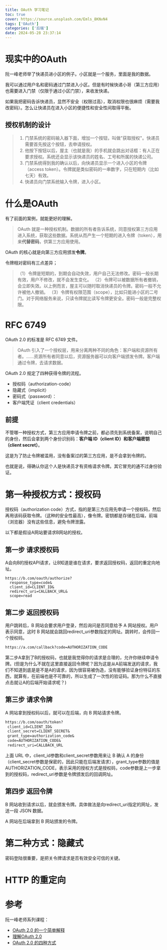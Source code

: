 ```yaml
---
title: OAuth 学习笔记
toc: true
cover: https://source.unsplash.com/Emls_8KNvN4
tags: ['OAuth']
categories: ['后端']
date: 2024-05-28 23:37:14
---
```


# 现实中的OAuth

阮一峰老师举了快递员进小区的例子。小区就是一个服务，里面是我的数据。

我可以通过用户名和密码通过门禁进入小区。但是有时候快递小哥（第三方应用）也需要进入门禁（仅限于通过小区门禁），来收发快递。

如果我把密码告诉快递员，显然不安全（权限过高），取消权限也很麻烦（需要我改密码）。怎么让快递员在进入小区的便捷性和安全性间取得平衡。

<!-- more -->

## 授权机制的设计
> 1. 门禁系统的密码输入器下面，增加一个按钮，叫做"获取授权"。快递员需要首先按这个按钮，去申请授权。
> 2. 他按下按钮以后，屋主（也就是我）的手机就会跳出对话框：有人正在要求授权。系统还会显示该快递员的姓名、工号和所属的快递公司。
> 3. 门禁系统得到我的确认以后，向快递员显示一个进入小区的令牌（access token）。令牌就是类似密码的一串数字，只在短期内（比如七天）有效。
> 4. 快递员向门禁系统输入令牌，进入小区。

# 什么是OAuth
有了前面的案例，就能更好的理解。

> OAuth 就是一种授权机制。数据的所有者告诉系统，同意授权第三方应用进入系统，获取这些数据。系统从而产生一个短期的进入令牌（token），用来**代替密码**，供第三方应用使用。

OAuth 的核心就是向第三方应用颁发**令牌**。

令牌相对密码有三点差异；
> （1）令牌是短期的，到期会自动失效，用户自己无法修改。密码一般长期有效，用户不修改，就不会发生变化。
> （2）令牌可以被数据所有者撤销，会立即失效。以上例而言，屋主可以随时取消快递员的令牌。密码一般不允许被他人撤销。
> （3）令牌有权限范围（scope），比如只能进小区的二号门。对于网络服务来说，只读令牌就比读写令牌更安全。密码一般是完整权限。

# RFC 6749

OAuth 2.0 的标准是 RFC 6749 文件。

> OAuth 引入了一个授权层，用来分离两种不同的角色：客户端和资源所有者。......资源所有者同意以后，资源服务器可以向客户端颁发令牌。客户端通过令牌，去请求数据。

OAuth 2.0 规定了四种获得令牌的流程。

- 授权码（authorization-code）
- 隐藏式（implicit）
- 密码式（password）：
- 客户端凭证（client credentials）

## 前提

不管哪一种授权方式，第三方应用申请令牌之前，都必须先到系统备案，说明自己的身份，然后会拿到两个身份识别码：**客户端 ID（client ID）和客户端密钥（client secret）**。

这是为了防止令牌被滥用，没有备案过的第三方应用，是不会拿到令牌的。

也就是说，得确认你这个人是快递员才有资格请求令牌。其它冒充的通不过身份验证。

# 第一种授权方式：授权码

授权码（authorization code）方式，指的是第三方应用先申请一个授权码，然后再用该码获取令牌。（这种的安全性最高），像令牌。密钥都是存储在后端，前端（浏览器）没有这些信息，避免令牌泄露。

以下都是假设A网站要请求B网站的授权。

## 第一步 请求授权码
A会向B的授权API请求，让B知道是谁在请求，要求返回授权码，返回的重定向地址。

```text
https://b.com/oauth/authorize?
  response_type=code&
  client_id=CLIENT_ID&
  redirect_uri=CALLBACK_URL&
  scope=read
```
## 第二步 返回授权码
用户跳转后，B 网站会要求用户登录，然后询问是否同意给予 A 网站授权。用户表示同意，这时 B 网站就会跳回redirect_uri参数指定的网址。跳转时，会传回一个授权码。

```txt
https://a.com/callback?code=AUTHORIZATION_CODE
```

第二步A拿到了B的授权码，也就是我觉得你的请求是合理的，允许你继续申请令牌。(但是为什么不就在这里直接返回令牌呢？因为这是从A前端发送的请求，我们不知道到底是是不是A的请求，因为很容易被伪造，没有能够验证身份特征的东西，就算有，在前端也是不可靠的，所以生成了一次性的验证码。那为什么不直接点击就让A的后端开始请求呢？)

## 第三步 请求令牌
A 网站拿到授权码以后，就可以在后端，向 B 网站请求令牌。

```txt
https://b.com/oauth/token?
 client_id=CLIENT_ID&
 client_secret=CLIENT_SECRET&
 grant_type=authorization_code&
 code=AUTHORIZATION_CODE&
 redirect_uri=CALLBACK_URL
```

上面 URL 中，client_id参数和client_secret参数用来让 B 确认 A 的身份（client_secret参数是保密的，因此只能在后端发请求），grant_type参数的值是AUTHORIZATION_CODE，表示采用的授权方式是授权码，code参数是上一步拿到的授权码，redirect_uri参数是令牌颁发后的回调网址。

## 第四步 返回令牌

B 网站收到请求以后，就会颁发令牌。具体做法是向redirect_uri指定的网址，发送一段 JSON 数据。

A 网站在后端拿到 B 网站颁发的令牌。

# 第二种方式：隐藏式

密码登陆很重要，是把关令牌请求是否有效安全可信的关键。


# HTTP 的重定向

# 参考

阮一峰老师系列课程：
- [OAuth 2.0 的一个简单解释](https://www.ruanyifeng.com/blog/2019/04/oauth_design.html)
- [理解OAuth 2.0](https://www.ruanyifeng.com/blog/2014/05/oauth_2_0.html)
- [OAuth 2.0 的四种方式](https://www.ruanyifeng.com/blog/2019/04/oauth-grant-types.html)